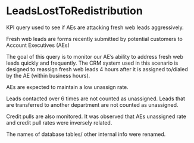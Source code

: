 # LeadsLostToRedistribution
KPI query used to see if AEs are attacking fresh web leads aggressively.

Fresh web leads are forms recently submitted by potential customers to Account Executives (AEs)

The goal of this query is to monitor our AE’s ability to address fresh web leads quickly and frequently. The CRM system used in this scenario is designed to reassign fresh web leads 4 hours after it is assigned to/dialed by the AE (within business hours). 

AEs are expected to maintain a low unassign rate. 


Leads contacted over 6 times are not counted as unassigned. Leads that are transferred to another department are not counted as unassigned. 

Credit pulls are also monitored. It was observed that AEs unassigned rate and credit pull rates were inversely related. 

The names of database tables/ other internal info were renamed.
